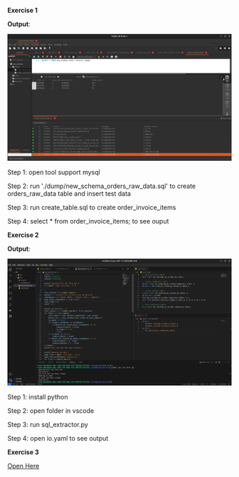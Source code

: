 **Exercise 1**

**Output**:  

![screenshot](./ex1/output.png)

Step 1: open tool support mysql

Step 2: run './dump/new_schema_orders_raw_data.sql' to create 
orders_raw_data table and insert test data 

Step 3: run create_table.sql to create order_invoice_items

Step 4: select * from order_invoice_items; to see ouput

**Exercise 2**

**Output**:  

![screenshot](./ex2/output.png)

Step 1: install python

Step 2: open folder in vscode

Step 3: run sql_extractor.py

Step 4: open io.yaml to see output

**Exercise 3**

[Open Here](./ex3/EX3.pdf)